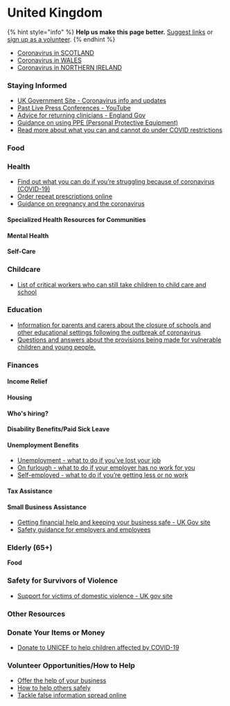 # United Kingdom

{% hint style="info" %}
**Help us make this page better.** [Suggest links](https://forms.gle/ykTSst9uoWceo5fn8%20) or [sign up as a volunteer](https://forms.gle/8z7yuJyz1m76y4Hi8).
{% endhint %}

* [Coronavirus in SCOTLAND](https://www.gov.scot/coronavirus-covid-19/)
* [Coronavirus in WALES](https://gov.wales/coronavirus)
* [Coronavirus in NORTHERN IRELAND](https://www.nidirect.gov.uk/campaigns/coronavirus-covid-19)

### **Staying Informed** 

* [UK Government Site - Coronavirus info and updates](https://www.gov.uk/coronavirus)
* [Past Live Press Conferences - YouTube](https://www.youtube.com/user/Number10gov/videos)
* [Advice for returning clinicians - England Gov](https://www.england.nhs.uk/coronavirus/returning-clinicians/)
* [Guidance on using PPE \(Personal Protective Equipment\)](https://www.gov.uk/government/collections/coronavirus-covid-19-personal-protective-equipment-ppe)
* [Read more about what you can and cannot do under COVID restrictions](https://www.gov.uk/government/publications/coronavirus-outbreak-faqs-what-you-can-and-cant-do/coronavirus-outbreak-faqs-what-you-can-and-cant-do)

### **Food**

### **Health**

* [Find out what you can do if you’re struggling because of coronavirus \(COVID-19\)](https://www.gov.uk/find-coronavirus-support)
* [Order repeat prescriptions online](https://www.nhs.uk/health-at-home/)
* [Guidance on pregnancy and the coronavirus](https://www.rcog.org.uk/en/guidelines-research-services/guidelines/coronavirus-pregnancy/covid-19-virus-infection-and-pregnancy/)

#### **Specialized Health Resources for Communities**

#### **Mental Health**

#### **Self-Care**

### **Childcare**

* [List of critical workers who can still take children to child care and school](https://www.gov.uk/government/publications/coronavirus-covid-19-maintaining-educational-provision/guidance-for-schools-colleges-and-local-authorities-on-maintaining-educational-provision)

### **Education**

* [Information for parents and carers about the closure of schools and other educational settings following the outbreak of coronavirus](https://www.gov.uk/government/publications/closure-of-educational-settings-information-for-parents-and-carers)
* [Questions and answers about the provisions being made for vulnerable children and young people.](https://www.gov.uk/government/publications/coronavirus-covid-19-guidance-on-vulnerable-children-and-young-people)

### **Finances**

#### **Income Relief**

#### **Housing**

#### **Who's hiring?**

#### **Disability Benefits/Paid Sick Leave**

#### **Unemployment Benefits**

* [Unemployment - what to do if you’ve lost your job](https://www.gov.uk/guidance/coronavirus-covid-19-what-to-do-if-you-were-employed-and-have-lost-your-job)
* [On furlough - what to do if your employer has no work for you](https://www.gov.uk/guidance/coronavirus-covid-19-what-to-do-if-youre-employed-and-cannot-work)
* [Self-employed - what to do if you’re getting less or no work](https://www.gov.uk/guidance/coronavirus-covid-19-what-to-do-if-youre-self-employed-and-getting-less-work-or-no-work)

#### **Tax Assistance**

#### **Small Business Assistance**

* [Getting financial help and keeping your business safe - UK Gov site](https://www.gov.uk/coronavirus/business-support)
* [Safety guidance for employers and employees](https://www.gov.uk/government/publications/guidance-to-employers-and-businesses-about-covid-19/guidance-for-employers-and-businesses-on-coronavirus-covid-19)

### **Elderly \(65+\)**

**Food** 

### **Safety for Survivors of Violence**

* [Support for victims of domestic violence - UK gov site](https://www.gov.uk/government/publications/coronavirus-covid-19-and-domestic-abuse/coronavirus-covid-19-support-for-victims-of-domestic-abuse)

### **Other Resources**

### **Donate Your Items or Money**

* [Donate to UNICEF to help children affected by COVID-19](https://www.gov.uk/government/publications/guidance-to-employers-and-businesses-about-covid-19/guidance-for-employers-and-businesses-on-coronavirus-covid-19)

### **Volunteer Opportunities/How to Help**

* [Offer the help of your business](https://www.gov.uk/coronavirus-support-from-business)
* [How to help others safely](https://www.gov.uk/government/publications/coronavirus-how-to-help-safely--2)
* [Tackle false information spread online](https://sharechecklist.gov.uk/)

